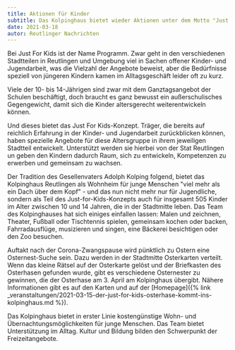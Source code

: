 ```yaml
---
title: Aktionen für Kinder
subtitle: Das Kolpinghaus bietet wieder Aktionen unter dem Motto "Just for Kids" für Zehn- bis 15-Jährige an
date: 2021-03-18
autor: Reutlinger Nachrichten
---
```


<!--mehr-->

Bei Just For Kids ist der Name Programm. Zwar geht in den verschiedenen Stadtteilen in Reutlingen und Umgebung viel in Sachen offener Kinder- und Jugendarbeit, was die Vielzahl der Angebote beweist, aber die Bedürfnisse speziell von jüngeren Kindern kamen im Alltagsgeschäft leider oft zu kurz.

Viele der 10- bis 14-Jährigen sind zwar mit dem Ganztagsangebot der Schulen beschäftigt, doch braucht es ganz bewusst ein außerschulisches Gegengewicht, damit sich die Kinder altersgerecht weiterentwickeln können.

Und dieses bietet das Just For Kids-Konzept. Träger, die bereits auf reichlich Erfahrung in der Kinder- und Jugendarbeit zurückblicken können, haben spezielle Angebote für diese Altersgruppe in ihrem jeweiligen Stadtteil entwickelt. Unterstützt werden sie hierbei von der Stat Reutlingen un geben den Kindern dadurch Raum, sich zu entwickeln, Kompetenzen zu erwerben und gemeinsam zu wachsen.

Der Tradition des Gesellenvaters Adolph Kolping folgend, bietet das Kolpinghaus Reutlingen als Wohnheim für junge Menschen "viel mehr als ein Dach über dem Kopf" - und das nun nicht mehr nur für Jugendliche, sondern als Teil des Just-for-Kids-Konzepts auch für insgesamt 505 Kinder im Alter zwischen 10 und 14 Jahren, die in der Stadtmitte leben. Das Team des Kolpinghauses hat sich einiges einfallen lassen: Malen und zeichnen, Theater, Fußball oder Tischtennis spielen, gemeinsam kochen oder backen, Fahrradausflüge, musizieren und singen, eine Bäckerei besichtigen oder den Zoo besuchen.

Auftakt nach der Corona-Zwangspause wird pünktlich zu Ostern eine Osternest-Suche sein. Dazu werden in der Stadtmitte Osterkarten verteilt. Wenn das kleine Rätsel auf der Osterkarte gelöst und der Briefkasten des Osterhasen gefunden wurde, gibt es verschiedene Osternester zu gewinnen, die der Osterhase am 3. April am Kolpinghaus übergibt. Nähere Informationen gibt es auf den Karten und auf der [Homepage]({% link _veranstaltungen/2021-03-15-der-just-for-kids-osterhase-kommt-ins-kolpinghaus.md %}).

Das Kolpinghaus bietet in erster Linie kostengünstige Wohn- und Übernachtungsmöglichkeiten für junge Menschen. Das Team bietet Unterstützung im Alltag. Kultur und Bildung bilden den Schwerpunkt der Freizeitangebote.
